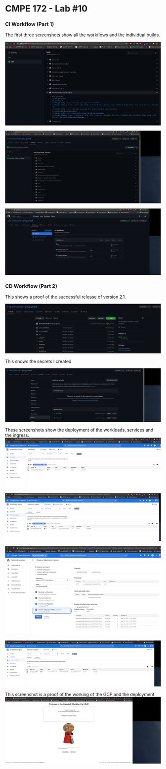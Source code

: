 # CMPE 172 - Lab #10

### CI Workflow (Part 1)

The first three screenshots show all the workflows and the individual builds.

![1.PNG](images/1.png)

![1.PNG](images/2.PNG)

![1.PNG](images/3.PNG)

### CD Workflow (Part 2)

This shows a proof of the successful release of version 2.1.

![1.PNG](images/release.PNG)

This shows the secrets I created

![1.PNG](images/secrets.PNG)

These screenshots show the deployment of the workloads, services and the ingress. 
![1.PNG](images/workloads.PNG)

![1.PNG](images/ingress2.PNG)

![1.PNG](images/ingress.PNG)

![1.PNG](images/ingress3.PNG)

This screenshot is a proof of the working of the GCP and the deployment.
![1.PNG](images/browser.PNG)
